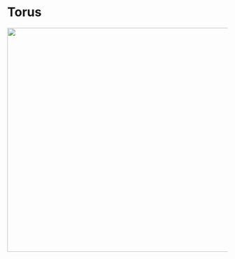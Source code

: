 # Torus

<img src="https://github.com/robertovicario/Torus/assets/119845903/f9cd8bdd-409f-4c5b-8d15-d2545e5c68e0" width="512">
